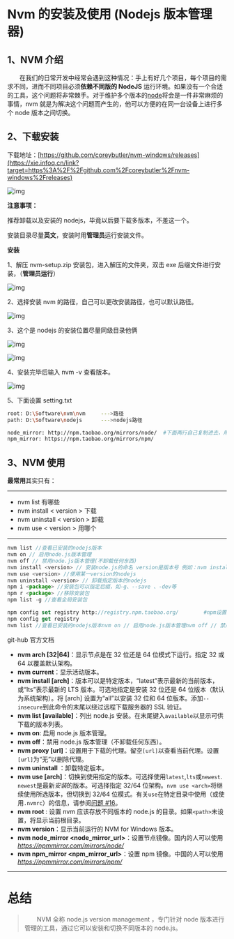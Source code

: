 # Nvm 的安装及使用 (Nodejs 版本管理器)

## 1、NVM 介绍

  在我们的日常开发中经常会遇到这种情况：手上有好几个项目，每个项目的需求不同，进而不同项目必须**依赖不同版的 NodeJS** 运行环境。如果没有一个合适的工具，这个问题将非常棘手。对于维护多个版本的[node](https://xie.infoq.cn/link?target=https%3A%2F%2Fso.csdn.net%2Fso%2Fsearch%3Fq%3Dnode%26spm%3D1001.2101.3001.7020)将会是一件非常麻烦的事情，nvm 就是为解决这个问题而产生的，他可以方便的在同一台设备上进行多个 node 版本之间切换。

## 2、下载安装

下载地址：[https://github.com/coreybutler/nvm-windows/releases](https://xie.infoq.cn/link?target=https%3A%2F%2Fgithub.com%2Fcoreybutler%2Fnvm-windows%2Freleases)

![img](https://static001.geekbang.org/infoq/87/876c9a8686329a51bced52bef7a84271.png)



**注意事项：**

推荐卸载以及安装的 nodejs，毕竟以后要下载多版本，不差这一个。

安装目录尽量**英文**，安装时用**管理员**运行安装文件。



**安装**

1、解压 nvm-setup.zip 安装包，进入解压的文件夹，双击 exe 后缀文件进行安装，（**管理员运行**）

![img](https://static001.geekbang.org/infoq/05/0573c00e67642d1afa66223d09967cb5.png)



2、选择安装 nvm 的路径，自己可以更改安装路径，也可以默认路径。

![img](https://static001.geekbang.org/infoq/ac/ac883a7aa2c8154387e69b99679fb411.png)



3、这个是 nodejs 的安装位置尽量同级目录他俩

![img](https://static001.geekbang.org/infoq/e1/e1d381be2965555d56ae358532aa7713.png)

![img](https://static001.geekbang.org/infoq/ee/ee6b61ae7c36cadf3569e42ac8ed7150.png)



4、安装完毕后输入 nvm -v 查看版本。

![img](https://static001.geekbang.org/infoq/fc/fc70ed3717e7136dd03c342ec4f0e27d.png)



5、下面设置 setting.txt

```sh
root: D:\Software\nvm\nvm     --->路径
path: D:\Software\nodejs      --->nodejs路径

node_mirror: http://npm.taobao.org/mirrors/node/  #下面两行自己复制进去，用于加速
npm_mirror: https://npm.taobao.org/mirrors/npm/

```







## 3、NVM 使用

**最常用**其实只有：

------

- nvm list     有哪些
- nvm install < version >   下载
- nvm uninstall < version >   卸载
- nvm use < version >   用哪个

------



```js
nvm list //查看已安装的nodejs版本
nvm on // 启用node.js版本管理
nvm off // 禁用node.js版本管理(不卸载任何东西)
nvm install <version> // 安装node.js的命名 version是版本号 例如：nvm install 8.12.0 16.14.2
nvm use <version> //使用某一version的nodejs
nvm uninstall <version> // 卸载指定版本的nodejs
npm i <package> //安装包可以指定后缀，如-g、--save 、-dev等
npm r <package> //移除安装包
npm list -g //查看全局安装包

npm config set registry http://registry.npm.taobao.org/        #npm设置镜像
npm config get registry
nvm list //查看已安装的nodejs版本nvm on // 启用node.js版本管理nvm off // 禁用node.js版本管理(不卸载任何东西)nvm install <version> // 安装node.js的命名 version是版本号 例如：nvm install 8.12.0 16.14.2nvm use <version> //使用某一version的nodejsnvm uninstall <version> // 卸载指定版本的nodejsnpm i <package> //安装包可以指定后缀，如-g、--save 、-dev等npm r <package> //移除安装包npm list -g //查看全局安装包npm config set registry http://registry.npm.taobao.org/        #npm设置镜像npm config get registry
```



git-hub 官方文档



- **nvm arch [32|64]**：显示节点是在 32 位还是 64 位模式下运行。指定 32 或 64 以覆盖默认架构。
- **nvm current**：显示活动版本。
- **nvm install <version> [arch]**：版本可以是特定版本，“latest”表示最新的当前版本，或“lts”表示最新的 LTS 版本。可选地指定是安装 32 位还是 64 位版本（默认为系统架构）。将 [arch] 设置为“all”以安装 32 位和 64 位版本。添加`--insecure`到此命令的末尾以绕过远程下载服务器的 SSL 验证。
- **nvm list [available]**：列出 node.js 安装。在末尾键入`available`以显示可供下载的版本列表。
- **nvm on**: 启用 node.js 版本管理。
- **nvm off**：禁用 node.js 版本管理（不卸载任何东西）。
- **nvm proxy [url]**：设置用于下载的代理。留空`[url]`以查看当前代理。设置`[url]`为“无”以删除代理。
- **nvm uninstall <version>**：卸载特定版本。
- **nvm use <version> [arch]**：切换到使用指定的版本。可选择使用`latest`,`lts`或`newest`. `newest`是最新*安装*的版本。可选择指定 32/64 位架构。`nvm use <arch>`将继续使用所选版本，但切换到 32/64 位模式。有关`use`在特定目录中使用（或使用`.nvmrc`）的信息，请参阅[问题 #16](https://xie.infoq.cn/link?target=https%3A%2F%2Fgithub.com%2Fcoreybutler%2Fnvm-windows%2Fissues%2F16)。
- **nvm root <path>**: 设置 nvm 应该存放不同版本的 node.js 的目录。如果`<path>`未设置，将显示当前根目录。
- **nvm version**：显示当前运行的 NVM for Windows 版本。
- **nvm node_mirror <node_mirror_url>**：设置节点镜像。国内的人可以使用 *https://npmmirror.com/mirrors/node/*
- **nvm npm_mirror <npm_mirror_url>**：设置 npm 镜像。中国的人可以使用 *https://npmmirror.com/mirrors/npm/*

------

# 总结

>   NVM 全称 node.js version management ，专门针对 node 版本进行管理的工具，通过它可以安装和切换不同版本的 node.js。